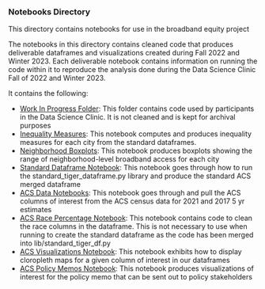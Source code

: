 ### Notebooks Directory

This directory contains notebooks for use in the broadband equity project

The notebooks in this directory contains cleaned code that produces deliverable dataframes and visualizations created during Fall 2022 and Winter 2023. Each deliverable notebook contains information on running the code within it to reproduce the analysis done during the Data Science Clinic Fall of 2022 and Winter 2023.

It contains the following:
+ [Work In Progress Folder](notebooks/wip): This folder contains code used by participants in the Data Science Clinic. It is not cleaned and is kept for archival purposes
+ [Inequality Measures](inequality_measures.ipynb): This notebook computes and produces inequality measures for each city from the standard dataframes.
+ [Neighborhood Boxplots](neighborhood_boxplots.ipynb): This notebook produces boxplots showing the range of neighborhood-level broadband access for each city
+ [Standard Dataframe Notebook](standard_tiger_df_notebook.ipynb): This notebook goes through how to run the standard_tiger_dataframe.py library and produce the standard ACS merged dataframe
+ [ACS Data Notebooks](acs_data.ipynb): This notebook goes through and pull the ACS columns of interest from the ACS census data for 2021 and 2017 5 yr estimates
+ [ACS Race Percentage Notebook](acs_race_pct_final.ipynb): This notebook contains code to clean the race columns in the dataframe. This is not necessary to use when running to create the standard dataframe as the code has been merged into lib/standard_tiger_df.py
+ [ACS Visualizations Notebook](ACS_Visualizations.ipynb): This notebook exhibits how to display cloropleth maps for a given column of interest in our dataframes
+ [ACS Policy Memos Notebook](ACS_policymemo_visualizations.ipynb): This notebook produces visualizations of interest for the policy memo that can be sent out to policy stakeholders